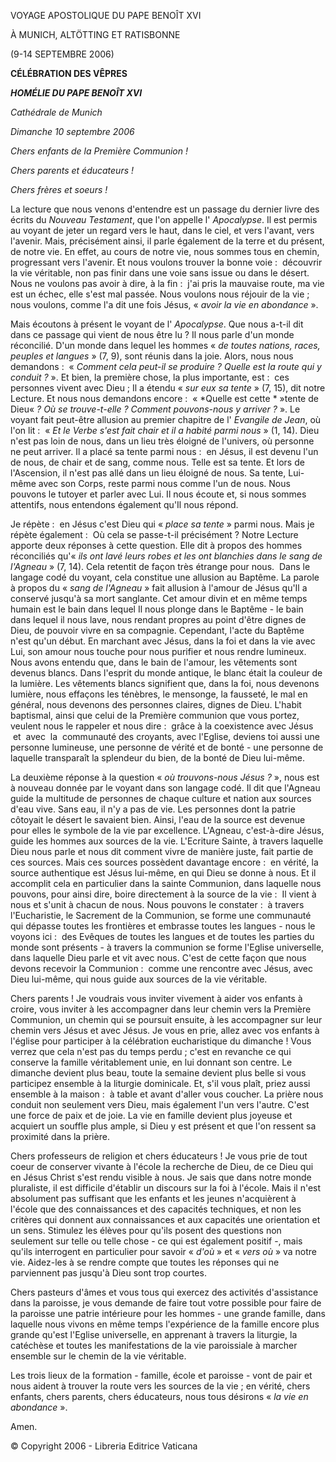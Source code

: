 VOYAGE APOSTOLIQUE DU PAPE BENOÎT XVI

À MUNICH, ALTÖTTING ET RATISBONNE

(9-14 SEPTEMBRE 2006)

**CÉLÉBRATION DES VÊPRES**

***HOMÉLIE DU PAPE BENOÎT XVI***

*Cathédrale de Munich*

*Dimanche 10 septembre 2006*

*Chers enfants de la Première Communion !*

*Chers parents et éducateurs !*

*Chers frères et soeurs !*

La lecture que nous venons d'entendre est un passage du dernier livre des écrits du *Nouveau Testament*, que l'on appelle l' *Apocalypse*. Il est permis au voyant de jeter un regard vers le haut, dans le ciel, et vers l'avant, vers l'avenir. Mais, précisément ainsi, il parle également de la terre et du présent, de notre vie. En effet, au cours de notre vie, nous sommes tous en chemin, progressant vers l'avenir. Et nous voulons trouver la bonne voie :  découvrir la vie véritable, non pas finir dans une voie sans issue ou dans le désert. Nous ne voulons pas avoir à dire, à la fin :  j'ai pris la mauvaise route, ma vie est un échec, elle s'est mal passée. Nous voulons nous réjouir de la vie ; nous voulons, comme l'a dit une fois Jésus, « *avoir la vie en abondance* ».

Mais écoutons à présent le voyant de l' *Apocalypse*. Que nous a-t-il dit dans ce passage qui vient de nous être lu ? Il nous parle d'un monde réconcilié. D'un monde dans lequel les hommes « *de toutes nations, races, peuples et langues* » (7, 9), sont réunis dans la joie. Alors, nous nous demandons :  « *Comment cela peut-il se produire ? Quelle est la route qui y conduit ?* ». Et bien, la première chose, la plus importante, est :  ces personnes vivent avec Dieu ; Il a étendu « *sur eux sa tente* » (7, 15), dit notre Lecture. Et nous nous demandons encore :  « *Quelle est cette * »tente de Dieu« *? Où se trouve-t-elle ? Comment pouvons-nous y arriver ?* ». Le voyant fait peut-être allusion au premier chapitre de l' *Evangile de Jean*, où l'on lit :  « *Et le Verbe s'est fait chair et il a habité parmi nous* » (1, 14). Dieu n'est pas loin de nous, dans un lieu très éloigné de l'univers, où personne ne peut arriver. Il a placé sa tente parmi nous :  en Jésus, il est devenu l'un de nous, de chair et de sang, comme nous. Telle est sa tente. Et lors de l'Ascension, il n'est pas allé dans un lieu éloigné de nous. Sa tente, Lui-même avec son Corps, reste parmi nous comme l'un de nous. Nous pouvons le tutoyer et parler avec Lui. Il nous écoute et, si nous sommes attentifs, nous entendons également qu'Il nous répond.

Je répète :  en Jésus c'est Dieu qui « *place sa tente* » parmi nous. Mais je répète également :  Où cela se passe-t-il précisément ? Notre Lecture apporte deux réponses à cette question. Elle dit à propos des hommes réconciliés qu'« *ils ont lavé leurs robes et les ont blanchies dans le sang de l'Agneau* » (7, 14). Cela retentit de façon très étrange pour nous.  Dans le langage codé du voyant, cela constitue une allusion au Baptême. La parole à propos du « *sang de l'Agneau* » fait allusion à l'amour de Jésus qu'Il a conservé jusqu'à sa mort sanglante. Cet amour divin et en même temps humain est le bain dans lequel Il nous plonge dans le Baptême - le bain dans lequel il nous lave, nous rendant propres au point d'être dignes de Dieu, de pouvoir vivre en sa compagnie. Cependant, l'acte du Baptême n'est qu'un début. En marchant avec Jésus, dans la foi et dans la vie avec Lui, son amour nous touche pour nous purifier et nous rendre lumineux. Nous avons entendu que, dans le bain de l'amour, les vêtements sont devenus blancs. Dans l'esprit du monde antique, le blanc était la couleur de la lumière. Les vêtements blancs signifient que, dans la foi, nous devenons lumière, nous effaçons les ténèbres, le mensonge, la fausseté, le mal en général, nous devenons des personnes claires, dignes de Dieu. L'habit baptismal, ainsi que celui de la Première communion que vous portez, veulent nous le rappeler et nous dire :  grâce à la coexistence avec Jésus  et  avec  la  communauté des croyants, avec l'Eglise, deviens toi aussi une personne lumineuse, une personne de vérité et de bonté - une personne de laquelle transparaît la splendeur du bien, de la bonté de Dieu lui-même.

La deuxième réponse à la question « *où trouvons-nous Jésus ?* », nous est à nouveau donnée par le voyant dans son langage codé. Il dit que l'Agneau guide la multitude de personnes de chaque culture et nation aux sources d'eau vive. Sans eau, il n'y a pas de vie. Les personnes dont la patrie côtoyait le désert le savaient bien. Ainsi, l'eau de la source est devenue pour elles le symbole de la vie par excellence. L'Agneau, c'est-à-dire Jésus, guide les hommes aux sources de la vie. L'Ecriture Sainte, à travers laquelle Dieu nous parle et nous dit comment vivre de manière juste, fait partie de ces sources. Mais ces sources possèdent davantage encore :  en vérité, la source authentique est Jésus lui-même, en qui Dieu se donne à nous. Et il accomplit cela en particulier dans la sainte Communion, dans laquelle nous pouvons, pour ainsi dire, boire directement à la source de la vie :  Il vient à nous et s'unit à chacun de nous. Nous pouvons le constater :  à travers l'Eucharistie, le Sacrement de la Communion, se forme une communauté qui dépasse toutes les frontières et embrasse toutes les langues - nous le voyons ici :  des Evêques de toutes les langues et de toutes les parties du monde sont présents - à travers la communion se forme l'Eglise universelle, dans laquelle Dieu parle et vit avec nous. C'est de cette façon que nous devons recevoir la Communion :  comme une rencontre avec Jésus, avec Dieu lui-même, qui nous guide aux sources de la vie véritable.

Chers parents ! Je voudrais vous inviter vivement à aider vos enfants à croire, vous inviter à les accompagner dans leur chemin vers la Première Communion, un chemin qui se poursuit ensuite, à les accompagner sur leur chemin vers Jésus et avec Jésus. Je vous en prie, allez avec vos enfants à l'église pour participer à la célébration eucharistique du dimanche ! Vous verrez que cela n'est pas du temps perdu ; c'est en revanche ce qui conserve la famille véritablement unie, en lui donnant son centre. Le dimanche devient plus beau, toute la semaine devient plus belle si vous participez ensemble à la liturgie dominicale. Et, s'il vous plaît, priez aussi ensemble à la maison :  à table et avant d'aller vous coucher. La prière nous conduit non seulement vers Dieu, mais également l'un vers l'autre. C'est une force de paix et de joie. La vie en famille devient plus joyeuse et acquiert un souffle plus ample, si Dieu y est présent et que l'on ressent sa proximité dans la prière.

Chers professeurs de religion et chers éducateurs ! Je vous prie de tout coeur de conserver vivante à l'école la recherche de Dieu, de ce Dieu qui en Jésus Christ s'est rendu visible à nous. Je sais que dans notre monde pluraliste, il est difficile d'établir un discours sur la foi à l'école. Mais il n'est absolument pas suffisant que les enfants et les jeunes n'acquièrent à l'école que des connaissances et des capacités techniques, et non les critères qui donnent aux connaissances et aux capacités une orientation et un sens. Stimulez les élèves pour qu'ils posent des questions non seulement sur telle ou telle chose - ce qui est également positif -, mais qu'ils interrogent en particulier pour savoir « *d'où* » et « *vers où* » va notre vie. Aidez-les à se rendre compte que toutes les réponses qui ne parviennent pas jusqu'à Dieu sont trop courtes.

Chers pasteurs d'âmes et vous tous qui exercez des activités d'assistance dans la paroisse, je vous demande de faire tout votre possible pour faire de la paroisse une patrie intérieure pour les hommes - une grande famille, dans laquelle nous vivons en même temps l'expérience de la famille encore plus grande qu'est l'Eglise universelle, en apprenant à travers la liturgie, la catéchèse et toutes les manifestations de la vie paroissiale à marcher ensemble sur le chemin de la vie véritable.

Les trois lieux de la formation - famille, école et paroisse - vont de pair et nous aident à trouver la route vers les sources de la vie ; en vérité, chers enfants, chers parents, chers éducateurs, nous tous désirons « *la vie en abondance* ».

Amen.

© Copyright 2006 - Libreria Editrice Vaticana